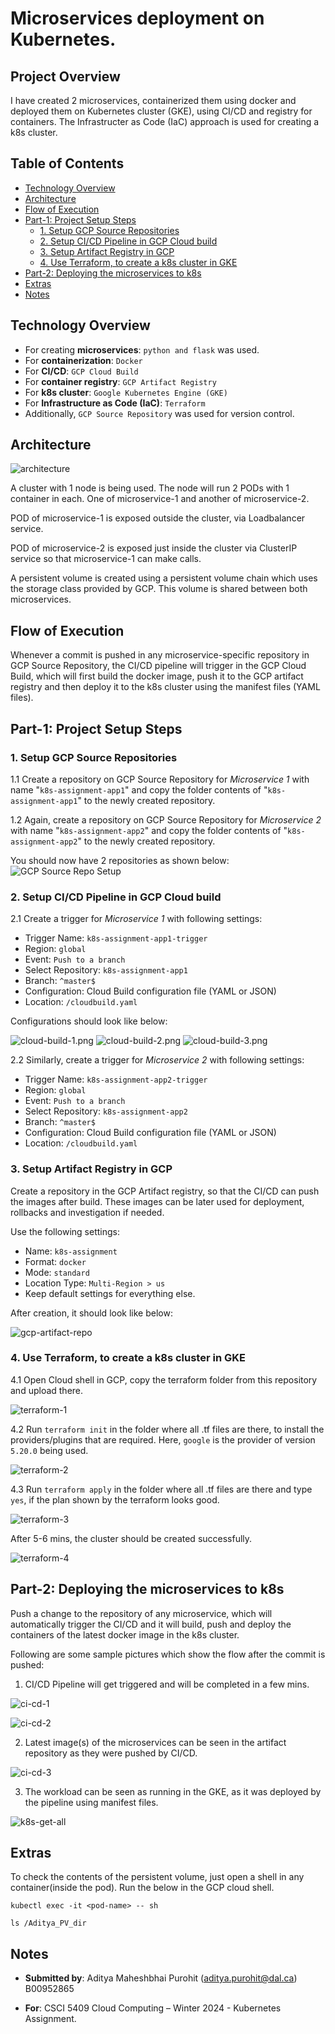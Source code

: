 # Microservices deployment on Kubernetes.

## Project Overview
I have created 2 microservices, containerized them using docker and deployed them on Kubernetes cluster (GKE), using CI/CD and registry for containers. The Infrastructer as Code (IaC) approach is used for creating a k8s cluster.

## Table of Contents
  - [Technology Overview](#technology-overview)
  - [Architecture](#architecture)
  - [Flow of Execution](#flow-of-execution)
  - [Part-1: Project Setup Steps](#part-1-project-setup-steps)
    - [1. Setup GCP Source Repositories](#1-setup-gcp-source-repositories)
    - [2. Setup CI/CD Pipeline in GCP Cloud build](#2-setup-cicd-pipeline-in-gcp-cloud-build)
    - [3. Setup Artifact Registry in GCP](#3-setup-artifact-registry-in-gcp)
    - [4. Use Terraform, to create a k8s cluster in GKE](#4-use-terraform-to-create-a-k8s-cluster-in-gke)
  - [Part-2: Deploying the microservices to k8s](#part-2-deploying-the-microservices-to-k8s)
  - [Extras](#extras)
  - [Notes](#notes)


## Technology Overview
 - For creating **microservices**: `python and flask` was used. 
 - For **containerization**: `Docker` 
 - For **CI/CD**: `GCP Cloud Build` 
 - For **container registry**: `GCP Artifact Registry` 
 - For **k8s cluster**: `Google Kubernetes Engine (GKE)` 
 - For **Infrastructure as Code (IaC)**: `Terraform` 
 - Additionally, `GCP Source Repository` was used
   for version control.

## Architecture

![architecture](readme-images/architecture.png)

A cluster with 1 node is being used.
The node will run 2 PODs with 1 container in each. One of microservice-1 and another of microservice-2.

POD of microservice-1 is exposed outside the cluster, via Loadbalancer service.

POD of microservice-2 is exposed just inside the cluster via ClusterIP service so that microservice-1 can make calls.

A persistent volume is created using a persistent volume chain which uses the storage class provided by GCP. This volume is shared between both microservices.


## Flow of Execution
Whenever a commit is pushed in any microservice-specific repository in GCP Source Repository, the CI/CD pipeline will trigger in the GCP Cloud Build, which will first build the docker image, push it to the GCP artifact registry and then deploy it to the k8s cluster using the manifest files (YAML files).

## Part-1: Project Setup Steps

 ### 1. Setup GCP Source Repositories

1.1 Create a repository on GCP Source Repository for *Microservice 1* with name "`k8s-assignment-app1`" and copy the folder contents of "`k8s-assignment-app1`" to the newly created repository. 

1.2 Again, create a repository on GCP Source Repository for *Microservice 2* with name "`k8s-assignment-app2`" and copy the folder contents of "`k8s-assignment-app2`" to the newly created repository.

You should now have 2 repositories as shown below:
![GCP Source Repo Setup](readme-images/gcp-source-repo.png)

 ### 2. Setup CI/CD Pipeline in GCP Cloud build

2.1 Create a trigger for *Microservice 1* with following settings:

- Trigger Name: `k8s-assignment-app1-trigger`
- Region: `global`
- Event: `Push to a branch`
- Select Repository: `k8s-assignment-app1`
- Branch: `^master$`
- Configuration: Cloud Build configuration file (YAML or JSON)
- Location: `/cloudbuild.yaml`

Configurations should look like below:

![cloud-build-1.png](readme-images/cloud-build-1.png)
![cloud-build-2.png](readme-images/cloud-build-2.png)
![cloud-build-3.png](readme-images/cloud-build-3.png)

2.2 Similarly, create a trigger for *Microservice 2* with following settings:

- Trigger Name: `k8s-assignment-app2-trigger`
- Region: `global`
- Event: `Push to a branch`
- Select Repository: `k8s-assignment-app2`
- Branch: `^master$`
- Configuration: Cloud Build configuration file (YAML or JSON)
- Location: `/cloudbuild.yaml`

 ### 3. Setup Artifact Registry in GCP

Create a repository in the GCP Artifact registry, so that the CI/CD can push the images after build. These images can be later used for deployment, rollbacks and investigation if needed.

 Use the following settings:

 - Name: `k8s-assignment`
 - Format: `docker`
 - Mode: `standard`
 - Location Type: `Multi-Region > us`
 - Keep default settings for everything else.

After creation, it should look like below:

![gcp-artifact-repo](readme-images/gcp-artifact-repo.png)

 ### 4. Use Terraform, to create a k8s cluster in GKE

 4.1 Open Cloud shell in GCP, copy the terraform folder from this repository and upload there.

 ![terraform-1](readme-images/terraform-1.png)

 4.2 Run `terraform init` in the folder where all .tf files are there, to install the providers/plugins that are required. Here, `google` is the provider of version `5.20.0` being used.

![terraform-2](readme-images/terraform-2.png)

 4.3 Run `terraform apply` in the folder where all .tf files are there and type `yes`, if the plan shown by the terraform looks good.

![terraform-3](readme-images/terraform-3.png)

After 5-6 mins, the cluster should be created successfully.

![terraform-4](readme-images/terraform-4.png)

## Part-2: Deploying the microservices to k8s

Push a change to the repository of any microservice, which will automatically trigger the CI/CD and it will build, push and deploy the containers of the latest docker image in the k8s cluster.

Following are some sample pictures which show the flow after the commit is pushed:

1. CI/CD Pipeline will get triggered and will be completed in a few mins.
   
![ci-cd-1](readme-images/ci-cd-1.png)

![ci-cd-2](readme-images/ci-cd-2.png)

2. Latest image(s) of the microservices can be seen in the artifact repository as they were pushed by CI/CD.

![ci-cd-3](readme-images/ci-cd-3.png)


3. The workload can be seen as running in the GKE, as it was deployed by the pipeline using manifest files.

![k8s-get-all](readme-images/k8s-get-all.png)


## Extras

To check the contents of the persistent volume, just open a shell in any container(inside the pod). Run the below in the GCP cloud shell.

```console 
kubectl exec -it <pod-name> -- sh

ls /Aditya_PV_dir

```

## Notes

 - **Submitted by**: Aditya Maheshbhai Purohit (aditya.purohit@dal.ca)
B00952865

- **For**: CSCI 5409 Cloud Computing – Winter 2024 - Kubernetes Assignment.
